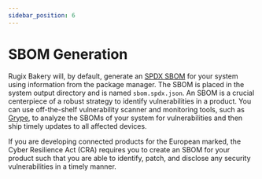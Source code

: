 ```yaml
---
sidebar_position: 6
---
```


# SBOM Generation

Rugix Bakery will, by default, generate an [SPDX SBOM](https://spdx.dev/) for your system using information from the package manager.
The SBOM is placed in the system output directory and is named `sbom.spdx.json`.
An SBOM is a crucial centerpiece of a robust strategy to identify vulnerabilities in a product.
You can use off-the-shelf vulnerability scanner and monitoring tools, such as [Grype](https://github.com/anchore/grype), to analyze the SBOMs of your system for vulnerabilities and then ship timely updates to all affected devices.

If you are developing connected products for the European marked, the Cyber Resilience Act (CRA) requires you to create an SBOM for your product such that you are able to identify, patch, and disclose any security vulnerabilities in a timely manner.